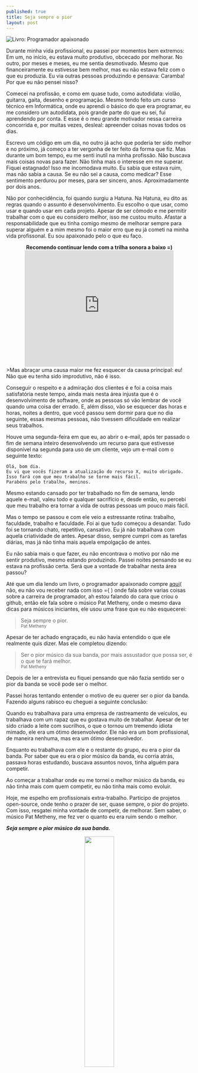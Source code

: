 ```yaml
---
published: true
title: Seja sempre o pior
layout: post
---
```


![Livro: Programador apaixonado](https://blodrix.github.io/public/resources/images/programador-apaixonado.png)

Durante minha vida profissional, eu passei por momentos bem extremos: Em um, no início, eu estava muito produtivo, obcecado por melhorar. No outro, por meses e meses, eu me sentia desmotivado. Mesmo que financeiramente eu estivesse bem melhor, mas eu não estava feliz com o que eu produzia. Eu via outras pessoas produzindo e pensava: Caramba! Por que eu não pensei nisso?

Comecei na profissão, e como em quase tudo, como autodidata: violão, guitarra, gaita, desenho e programação. Mesmo tendo feito um curso técnico em Informática, onde eu aprendi o básico do que era programar, eu me considero um autodidata, pois grande parte do que eu sei, fui aprendendo por conta.  E esse é o meu grande motivador nessa carreira concorrida e, por muitas vezes, desleal: apreender coisas novas todos os dias. 

Escrevo um código em um dia, no outro já acho que poderia ter sido melhor e no próximo, já começo a ter vergonha de ter feito da forma que fiz. 
Mas durante um bom tempo, eu me senti inutil na minha profissão. Não buscava mais coisas novas para fazer. Não tinha mais o interesse em me superar. Fiquei estagnado! Isso me incomodava muito. Eu sabia que estava ruim, mas não sabia a causa. Se eu não sei a causa, como medicar? Esse sentimento perdurou por meses, para ser sincero, anos. Aproximadamente por dois anos. 

Não por conhecidência, foi quando surgiu a Hatuna. Na Hatuna, eu dito as regras quando o assunto é desenvolvimento. Eu escolho o que usar, como usar e quando usar em cada projeto. Apesar de ser cômodo e me permitir trabalhar com o que eu considero melhor, isso me custou muito. Afastar a responsabilidade que eu tinha comigo mesmo de melhorar sempre para superar alguém e a mim mesmo foi o maior erro que eu já cometi na minha vida profissonal. Eu sou apaixonado pelo o que eu faço. 
<center>
 <b>Recomendo continuar lendo com a trilha sonora a baixo =)</b>
<iframe width="80%" height="315" src="https://www.youtube.com/embed/2F2i6EQsPZY" frameborder="0" allowfullscreen></iframe>
</center>
>Mas abraçar uma causa maior me fez esquecer da causa principal: eu! Não que eu tenha sido improdutivo, não é isso. 

Conseguir o respeito e a admiração dos clientes é e foi a coisa mais satisfatória neste tempo, ainda mais nesta área injusta que é o desenvolvimento de software, onde as pessoas só vão lembrar de você quando uma coisa der errado. E, além disso, vão se esquecer das horas e horas, noites a dentro, que você passou sem dormir para que no dia seguinte, essas mesmas pessoas, não tivessem dificuldade em realizar seus trabalhos. 

Houve uma segunda-feira em que eu, ao abrir o e-mail, após ter passado o fim de semana inteiro desenvolvendo um recurso para que estivesse disponível na segunda para uso de um cliente, vejo um e-mail com o seguinte texto:<br>
```
Olá, bom dia.
Eu vi que vocês fizeram a atualização do recurso X, muito obrigado. 
Isso fará com que meu trabalho se torne mais fácil.
Parabéns pelo trabalho, meninos.
```

Mesmo estando cansado por ter trabalhado no fim de semana, lendo aquele e-mail, valeu todo e qualquer sacrifício e, desde então, eu percebi que meu trabalho era tornar  a vida de outras pessoas um pouco mais fácil.

Mas o tempo se passou e com ele veio a estressante rotina: trabalho, faculdade, trabalho e faculdade. Foi ai que tudo começou a desandar. 
Tudo foi se tornando chato, repetitivo, cansativo. Eu já não trabalhava com aquela criatividade de antes. Apesar disso, sempre cumpri com as tarefas diárias, mas já não tinha mais aquela empolgação de antes. 

Eu não sabia mais o que fazer, eu não encontrava o motivo por não me sentir produtivo, mesmo estando produzindo. Passei noites pensando se eu estava na profissão certa.  Será que a vontade de trabalhar nesta área passou?  

Até que um dia lendo um livro, o programador apaixonado compre [aqui](http://www.casadocodigo.com.br/products/livro-programador-apaixonado)( não, eu não vou receber nada com isso ={ ) onde fala sobre varias coisas sobre a carreira de programador, ah estou falando do cara que criou o github, então ele fala sobre o músico Pat Metheny, onde o mesmo dava dicas para músicos iniciantes, ele usou uma frase que eu não esquecerei:

>Seja sempre o pior.<br><small>Pat Metheny</small>


Apesar de ter achado engraçado, eu não havia entendido o que ele realmente quis dizer.  Mas ele completou dizendo:

>Ser o pior músico da sua banda, por mais assustador que possa ser, é o que te fará melhor.<br><small>Pat Metheny</small>

 
Depois de ler a entrevista eu fiquei pensando que não fazia sentido ser o pior da banda se você pode ser o melhor.

Passei horas tentando entender o motivo de eu querer ser o pior da banda. Fazendo alguns rabisco eu cheguei a seguinte conclusão:

Quando eu trabalhava para uma empresa de rastreamento de veículos, eu trabalhava com um rapaz que eu gostava muito de trabalhar. 
Apesar de ter sido criado a leite com sucrilhos, o que o tornou um tremendo idiota mimado, ele era um ótimo desenvolvedor. Ele não era um bom profissional, de maneira nenhuma, mas era um ótimo desenvolvedor. 

Enquanto eu trabalhava com ele e o restante do grupo, eu era o pior da banda. Por saber que eu era o pior músico da banda, eu corria atrás, passava  horas estudando, buscava assuntos novos, tinha alguém para competir.  

Ao começar a trabalhar onde eu me tornei o melhor músico da banda, eu não tinha mais com quem competir, eu não tinha mais como evoluir. 

Hoje, me espelho em profissionais extra-trabalho. Participo de projetos open-source, onde tenho o prazer de ser, quase sempre, o pior do projeto. Com isso, resgatei minha vontade de competir, de melhorar.
Sem saber, o músico Pat Metheny, me fez ver o quanto eu era ruim sendo o melhor.  

***Seja sempre o pior músico da sua banda.***

<center>
<a href="https://twitter.com/cgodrix" target="blank">
<img src="https://blodrix.github.io/public/resources/images/nerd-godrix.png" width="40%" title="" alt="">
</a>
</center>